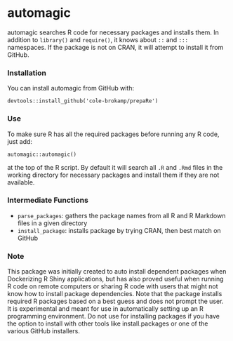 # automagic

automagic searches R code for necessary packages and installs them. In addition to `library()` and `require()`, it knows about `::` and `:::` namespaces. If the package is not on CRAN, it will attempt to install it from GitHub.

### Installation  
You can install automagic from GitHub with:
```
devtools::install_github('cole-brokamp/prepaRe')
```

### Use  
To make sure R has all the required packages before running any R code, just add:
```
automagic::automagic()
``` 
at the top of the R script. By default it will search all `.R` and `.Rmd` files in the working directory for necessary packages and install them if they are not available.

### Intermediate Functions  
- `parse_packages`: gathers the package names from all R and R Markdown files in a given directory
- `install_package`: installs package by trying CRAN, then best match on GitHub

### Note
This package was initially created to auto install dependent packages when Dockerizing R Shiny applications, but has also proved useful when running R code on remote computers or sharing R code with users that might not know how to install package dependencies.  Note that the package installs required R packages based on a best guess and does not prompt the user. It is experimental and meant for use in automatically setting up an R programming environment. Do not use for installing packages if you have the option to install with other tools like install.packages or one of the various GitHub installers.


